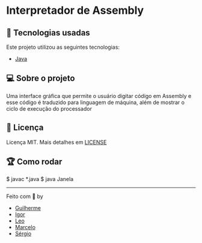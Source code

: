 # Interpretador de Assembly

## :rocket: Tecnologias usadas
Este projeto utilizou as seguintes tecnologias:
- [Java](https://www.java.com/pt_BR/)

## :computer: Sobre o projeto
Uma interface gráfica que permite o usuário digitar código em Assembly e esse código é traduzido para linguagem de máquina, além de mostrar o ciclo de execução do processador

## :memo: Licença
Licença MIT. Mais detalhes em [LICENSE](LICENSE.md)

## :trophy: Como rodar
$ javac *.java
$ java Janela

---

Feito com :purple_heart: by
- [Guilherme](https://github.com/GuilhermeFernandes01/)
- [Igor](https://github.com/igordearaujo)
- [Leo](https://github.com/lkmatsuda)
- [Marcelo](https://github.com/marcelo2132000)
- [Sérgio](https://github.com/Sergio2500)